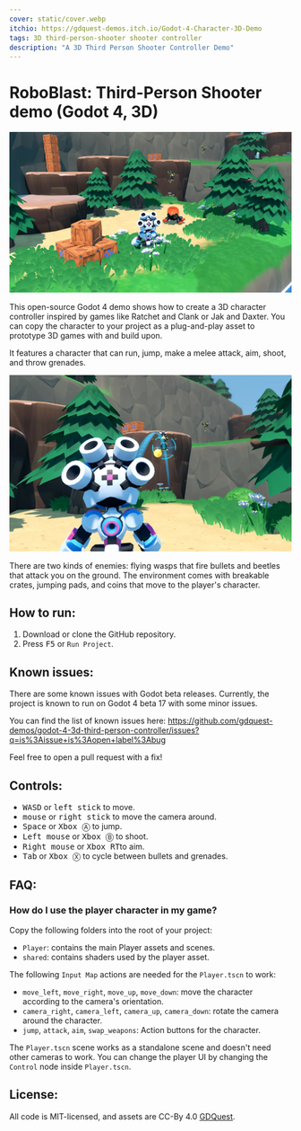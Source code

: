 ```yaml
---
cover: static/cover.webp
itchio: https://gdquest-demos.itch.io/Godot-4-Character-3D-Demo
tags: 3D third-person-shooter shooter controller
description: "A 3D Third Person Shooter Controller Demo"
---
```


# RoboBlast: Third-Person Shooter demo (Godot 4, 3D)

![](static/third-person-shooter-demo.webp)

This open-source Godot 4 demo shows how to create a 3D character controller inspired by games like Ratchet and Clank or Jak and Daxter. You can copy the character to your project as a plug-and-play asset to prototype 3D games with and build upon.

It features a character that can run, jump, make a melee attack, aim, shoot, and throw grenades.

![](static/third-person-character-aiming-grenade.webp)

There are two kinds of enemies: flying wasps that fire bullets and beetles that attack you on the ground. The environment comes with breakable crates, jumping pads, and coins that move to the player's character.

## How to run:

1. Download or clone the GitHub repository.
2. Press <kbd>F5</kbd> or `Run Project`.

## Known issues:

There are some known issues with Godot beta releases. Currently, the project is known to run on Godot 4 beta 17 with some minor issues.

You can find the list of known issues here: https://github.com/gdquest-demos/godot-4-3d-third-person-controller/issues?q=is%3Aissue+is%3Aopen+label%3Abug

Feel free to open a pull request with a fix!

## Controls:

- <kbd>W</kbd><kbd>A</kbd><kbd>S</kbd><kbd>D</kbd> or <kbd>left stick</kbd> to move.
- <kbd>mouse</kbd> or <kbd>right stick</kbd> to move the camera around.
- <kbd>Space</kbd> or <kbd>Xbox Ⓐ</kbd> to jump.
- <kbd>Left mouse</kbd> or <kbd>Xbox Ⓑ</kbd> to shoot.
- <kbd>Right mouse</kbd> or <kbd>Xbox RT</kbd>to aim.
- <kbd>Tab</kbd> or <kbd>Xbox Ⓧ</kbd> to cycle between bullets and grenades.

## FAQ:

### How do I use the player character in my game?

Copy the following folders into the root of your project:

- `Player`: contains the main Player assets and scenes.
- `shared`: contains shaders used by the player asset.

The following `Input Map` actions are needed for the `Player.tscn` to work:

- `move_left`, `move_right`, `move_up`, `move_down`: move the character according to the camera's orientation.
- `camera_right`, `camera_left`, `camera_up`, `camera_down`: rotate the camera around the character.
- `jump`, `attack`, `aim`, `swap_weapons`: Action buttons for the character.

The `Player.tscn` scene works as a standalone scene and doesn't need other cameras to work. You can change the player UI by changing the `Control` node inside `Player.tscn`.

## License:

All code is MIT-licensed, and assets are CC-By 4.0 [GDQuest](https://www.gdquest.com/).

